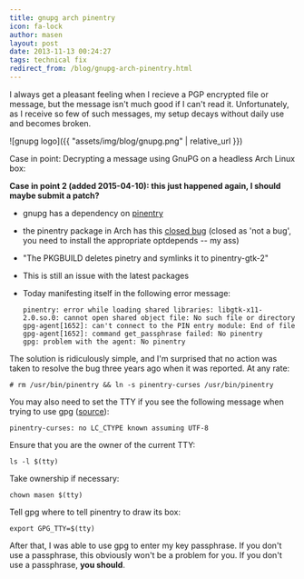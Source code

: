 ```yaml
---
title: gnupg arch pinentry
icon: fa-lock
author: masen
layout: post
date: 2013-11-13 00:24:27
tags: technical fix
redirect_from: /blog/gnupg-arch-pinentry.html
---
```


I always get a pleasant feeling when I recieve a PGP encrypted file or
message, but the message isn\'t much good if I can\'t read it.
Unfortunately, as I receive so few of such messages, my setup decays
without daily use and becomes broken.

<span class="image right">![gnupg logo]({{ "assets/img/blog/gnupg.png" | relative_url }})</span>

Case in point: Decrypting a message using GnuPG on a headless Arch Linux
box:

**Case in point 2 (added 2015-04-10): this just happened again, I should
maybe submit a patch?**

-   gnupg has a dependency on
    [pinentry](https://www.archlinux.org/packages/core/i686/pinentry/)
-   the pinentry package in Arch has this [closed
    bug](https://bugs.archlinux.org/task/21199) (closed as \'not a
    bug\', you need to install the appropriate optdepends \-- my ass)
-   \"The PKGBUILD deletes pinetry and symlinks it to pinentry-gtk-2\"
-   This is still an issue with the latest packages
-   Today manifesting itself in the following error message:

        pinentry: error while loading shared libraries: libgtk-x11-2.0.so.0: cannot open shared object file: No such file or directory
        gpg-agent[1652]: can't connect to the PIN entry module: End of file
        gpg-agent[1652]: command get_passphrase failed: No pinentry
        gpg: problem with the agent: No pinentry

The solution is ridiculously simple, and I\'m surprised that no action
was taken to resolve the bug three years ago when it was reported. At
any rate:

    # rm /usr/bin/pinentry && ln -s pinentry-curses /usr/bin/pinentry

You may also need to set the TTY if you see the following message when
trying to use gpg
([source](http://superuser.com/questions/148313/gpg-symmetric-encryption-using-pipes)):

    pinentry-curses: no LC_CTYPE known assuming UTF-8

Ensure that you are the owner of the current TTY:

    ls -l $(tty)

Take ownership if necessary:

    chown masen $(tty)

Tell gpg where to tell pinentry to draw its box:

    export GPG_TTY=$(tty)

After that, I was able to use gpg to enter my key passphrase. If you
don\'t use a passphrase, this obviously won\'t be a problem for you. If
you don\'t use a passphrase, **you should**.
